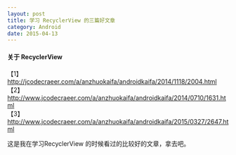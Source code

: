 ```yaml
---
layout: post
title: 学习 RecyclerView 的三篇好文章
category: Android
date: 2015-04-13
---   
```


#### 关于 RecyclerView   

【1】http://jcodecraeer.com/a/anzhuokaifa/androidkaifa/2014/1118/2004.html   
【2】http://www.jcodecraeer.com/a/anzhuokaifa/androidkaifa/2014/0710/1631.html   
【3】http://www.jcodecraeer.com/a/anzhuokaifa/androidkaifa/2015/0327/2647.html   

这是我在学习RecyclerView 的时候看过的比较好的文章，拿去吧。   
   
